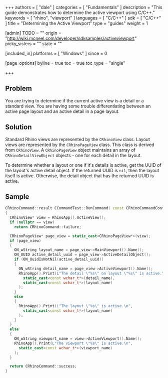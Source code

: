 +++
authors = [ "dale" ]
categories = [ "Fundamentals" ]
description = "This guide demonstrates how to determine the active viewport using C/C++."
keywords = [ "rhino", "viewport" ]
languages = [ "C/C++" ]
sdk = [ "C/C++" ]
title = "Determining the Active Viewport"
type = "guides"
weight = 1

[admin]
TODO = ""
origin = "http://wiki.mcneel.com/developer/sdksamples/activeviewport"
picky_sisters = ""
state = ""

[included_in]
platforms = [ "Windows" ]
since = 0

[page_options]
byline = true
toc = true
toc_type = "single"

+++

 
## Problem

You are trying to determine if the current active view is a detail or a standard view.  You are having some trouble differentiating between an active page layout and an active detail in a page layout.

## Solution

Standard Rhino views are represented by the `CRhinoView` class.  Layout views are represented by the `CRhinoPageView` class.  This class is derived from `CRhinoView`.  A `CRhinoPageView` object maintains an array of `CRhinoDetailViewObject` objects - one for each detail in the layout.

To determine whether a layout or one if it's details is active, get the UUID of the layout's active detail object.  If the returned UUID is `nil`, then the layout itself is active.  Otherwise, the detail object that has the returned UUID is active.

## Sample

```cpp
CRhinoCommand::result CCommandTest::RunCommand( const CRhinoCommandContext& context )
{
  CRhinoView* view = RhinoApp().ActiveView();
  if (nullptr == view)
    return CRhinoCommand::failure;

  CRhinoPageView* page_view = static_cast<CRhinoPageView*>(view);
  if (page_view)
  {
    ON_wString layout_name = page_view->MainViewport().Name();
    ON_UUID active_detail_uuid = page_view->ActiveDetailObject();
    if (ON_UuidIsNotNil(active_detail_uuid))
    {
      ON_wString detail_name = page_view->ActiveViewport().Name();
      RhinoApp().Print(L"The detail \"%s\" on layout \"%s\" is active.\n", 
        static_cast<const wchar_t*>(detail_name), 
        static_cast<const wchar_t*>(layout_name)
      );
    }
    else
    {
      RhinoApp().Print(L"The layout \"%s\" is active.\n", 
        static_cast<const wchar_t*>(layout_name)
      );
    }
  }
  else
  {
    ON_wString viewport_name = view->ActiveViewport().Name();
    RhinoApp().Print(L"The viewport \"%s\" is active.\n", 
      static_cast<const wchar_t*>(viewport_name)
    );
  }

  return CRhinoCommand::success;
}
```
